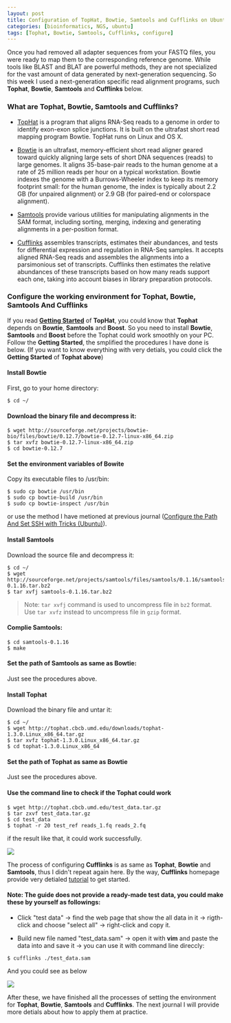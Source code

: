 ```yaml
---
layout: post
title: Configuration of TopHat, Bowtie, Samtools and Cufflinks on Ubuntu
categories: [bioinformatics, NGS, ubuntu]
tags: [Tophat, Bowtie, Samtools, Cufflinks, configure]
---
```


Once you had removed all adapter sequences from your FASTQ files, you were ready to map them to the corresponding reference genome. While tools like BLAST and BLAT are powerful methods, they are not specialized for the vast amount of data generated by next-generation sequencing. So this week I used a next-generation specific read alignment programs, such **Tophat**, **Bowtie**, **Samtools** and **Cufflinks** below.

### What are Tophat, Bowtie, Samtools and Cufflinks?

- [TopHat](http://tophat.cbcb.umd.edu/) is a program that aligns RNA-Seq reads to a genome in order to identify exon-exon splice junctions. It is built on the ultrafast short read mapping program Bowtie. TopHat runs on Linux and OS X.

- [Bowtie](http://bowtie-bio.sourceforge.net/index.shtml) is an ultrafast, memory-efficient short read aligner geared toward quickly aligning large sets of short DNA sequences (reads) to large genomes. It aligns 35-base-pair reads to the human genome at a rate of 25 million reads per hour on a typical workstation. Bowtie indexes the genome with a Burrows-Wheeler index to keep its memory footprint small: for the human genome, the index is typically about 2.2 GB (for unpaired alignment) or 2.9 GB (for paired-end or colorspace alignment).

- [Samtools](http://www.biomedcentral.com/content/supplementary/1471-2105-13-42-s1/Cloud-BioLinux-Package-Documentation/docs/samtools.html) provide various utilities for manipulating alignments in the SAM format, including sorting, merging, indexing and generating alignments in a per-position format.

- [Cufflinks](http://cufflinks.cbcb.umd.edu/) assembles transcripts, estimates their abundances, and tests for differential expression and regulation in RNA-Seq samples. It accepts aligned RNA-Seq reads and assembles the alignments into a parsimonious set of transcripts. Cufflinks then estimates the relative abundances of these transcripts based on how many reads support each one, taking into account biases in library preparation protocols.

### Configure the working environment for Tophat, Bowtie, Samtools And Cufflinks

If you read [**Getting Started**](http://tophat.cbcb.umd.edu/tutorial.shtml) of **TopHat**, you could know that **Tophat** depends on **Bowtie**, **Samtools** and **Boost**. So you need to install **Bowtie**, **Samtools** and **Boost** before the Tophat could work smoothly on your PC. Follow the **Getting Started**, the smplified the procedures I have done is below. (If you want to know everything with very detials, you could click the **Getting Started** of **Tophat above**)

#### Install Bowtie

First, go to your home directory:
```
$ cd ~/
```
#### Download the binary file and decompress it:

```
$ wget http://sourceforge.net/projects/bowtie-bio/files/bowtie/0.12.7/bowtie-0.12.7-linux-x86_64.zip
$ tar xvfz bowtie-0.12.7-linux-x86_64.zip
$ cd bowtie-0.12.7
```
#### Set the environment variables of Bowite

Copy its executable files to /usr/bin:  

```
$ sudo cp bowtie /usr/bin
$ sudo cp bowtie-build /usr/bin
$ sudo cp bowtie-inspect /usr/bin
```
or use the method I have metioned at previous journal ([Configure the Path And Set SSH with Tricks (Ubuntu)](http://lushen.github.com/en/2013/08/SSH-2013/)).

#### Install Samtools

Download the source file and decompress it:

```
$ cd ~/
$ wget http://sourceforge.net/projects/samtools/files/samtools/0.1.16/samtools-0.1.16.tar.bz2
$ tar xvfj samtools-0.1.16.tar.bz2
```
> Note: `tar xvfj` command is used to uncompress file in `bz2` format. Use `tar xvfz` instead to uncompress file in `gzip` format.

#### Complie Samtools:

```
$ cd samtools-0.1.16
$ make
```
#### Set the path of Samtools as same as Bowtie:

Just see the procedures above.

#### Install Tophat

Download the binary file and untar it:

```
$ cd ~/
$ wget http://tophat.cbcb.umd.edu/downloads/tophat-1.3.0.Linux_x86_64.tar.gz
$ tar xvfz tophat-1.3.0.Linux_x86_64.tar.gz
$ cd tophat-1.3.0.Linux_x86_64
```
#### Set the path of Tophat as same as Bowtie

Just see the procedures above.

#### Use the command line to check if the Tophat could work

```
$ wget http://tophat.cbcb.umd.edu/test_data.tar.gz
$ tar zxvf test_data.tar.gz
$ cd test_data
$ tophat -r 20 test_ref reads_1.fq reads_2.fq
```
if the result like that, it could work successfully.

![](http://i.imgur.com/C6F80Sf.png)

The process of configuring **Cufflinks** is as same as **Tophat**, **Bowtie** and **Samtools**, thus I didn't repeat again here. By the way, **Cufflinks** homepage provide very detialed [tutorial](http://cufflinks.cbcb.umd.edu/tutorial.html) to get started.

#### Note: The guide does not provide a ready-made test data, you could make these by yourself as followings:

- Click "test data" -> find the web page that show the all data in it -> rigth-click and choose "select all" -> right-click and copy it.

- Build new file named "test_data.sam" -> open it with **vim** and paste the data into and save it -> you can use it with command line direccly:

```
$ cufflinks ./test_data.sam
```
And you could see as below

![](http://i.imgur.com/5XrGWQa.png)

After these, we have finished all the processes of setting the environment for **Tophat**, **Bowtie**, **Samtools** and **Cufflinks**. The next journal I will provide more detials about how to apply them at practice. 
